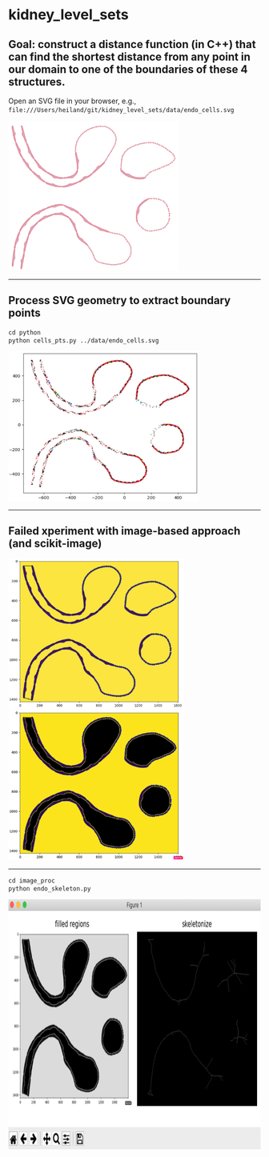 # kidney_level_sets

## Goal: construct a distance function (in C++) that can find the shortest distance from any point in our domain to one of the boundaries of these 4 structures.
Open an SVG file in your browser, e.g., `file:///Users/heiland/git/kidney_level_sets/data/endo_cells.svg`

<img src="image_proc/endo_cells_screen.png" alt="original" height="300">

---
## Process SVG geometry to extract boundary points

```
cd python
python cells_pts.py ../data/endo_cells.svg
```
<img src="images/endo_pts.png" alt="endo pts" height="300">


---
## Failed xperiment with image-based approach (and scikit-image)

<img src="image_proc/endo_eroded.png" alt="eroded/capped" height="300"><img src="image_proc/endo_eroded_fill.png" alt="filled" height="300">

---

```
cd image_proc
python endo_skeleton.py
```

<img src="images/skeleton_1x2.png" alt="skeleton" height="500">
